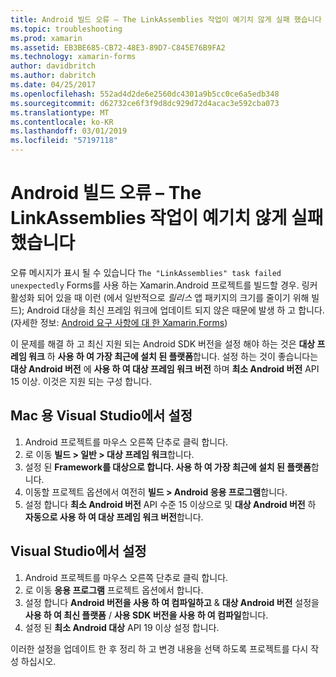 ```yaml
---
title: Android 빌드 오류 – The LinkAssemblies 작업이 예기치 않게 실패 했습니다
ms.topic: troubleshooting
ms.prod: xamarin
ms.assetid: EB3BE685-CB72-48E3-89D7-C845E76B9FA2
ms.technology: xamarin-forms
author: davidbritch
ms.author: dabritch
ms.date: 04/25/2017
ms.openlocfilehash: 552ad4d2de6e2560dc4301a9b5cc0ce6a5edb348
ms.sourcegitcommit: d62732ce6f3f9d8dc929d72d4acac3e592cba073
ms.translationtype: MT
ms.contentlocale: ko-KR
ms.lasthandoff: 03/01/2019
ms.locfileid: "57197118"
---
```

# <a name="android-build-error--the-linkassemblies-task-failed-unexpectedly"></a>Android 빌드 오류 – The LinkAssemblies 작업이 예기치 않게 실패 했습니다

오류 메시지가 표시 될 수 있습니다 `The "LinkAssemblies" task failed unexpectedly` Forms를 사용 하는 Xamarin.Android 프로젝트를 빌드할 경우. 링커 활성화 되어 있을 때 이런 (에서 일반적으로 *릴리스* 앱 패키지의 크기를 줄이기 위해 빌드); Android 대상을 최신 프레임 워크에 업데이트 되지 않은 때문에 발생 하 고 합니다. (자세한 정보: [Android 요구 사항에 대 한 Xamarin.Forms](~/get-started/requirements.md#android))

이 문제를 해결 하 고 최신 지원 되는 Android SDK 버전을 설정 해야 하는 것은 **대상 프레임 워크** 하 **사용 하 여 가장 최근에 설치 된 플랫폼**합니다. 설정 하는 것이 좋습니다는 **대상 Android 버전** 에 **사용 하 여 대상 프레임 워크 버전** 하며 **최소 Android 버전** API 15 이상. 이것은 지원 되는 구성 합니다.

## <a name="setting-in-visual-studio-for-mac"></a>Mac 용 Visual Studio에서 설정

1.  Android 프로젝트를 마우스 오른쪽 단추로 클릭 합니다.
2.  로 이동 **빌드 > 일반 > 대상 프레임 워크**합니다.
3.  설정 된 **Framework를 대상으로 합니다. 사용 하 여 가장 최근에 설치 된 플랫폼**합니다.
4.  이동할 프로젝트 옵션에서 여전히 **빌드 > Android 응용 프로그램**합니다.
5.  설정 합니다 **최소 Android 버전** API 수준 15 이상으로 및 **대상 Android 버전** 하 **자동으로 사용 하 여 대상 프레임 워크 버전**합니다.

## <a name="setting-in-visual-studio"></a>Visual Studio에서 설정

1.  Android 프로젝트를 마우스 오른쪽 단추로 클릭 합니다.
2.  로 이동 **응용 프로그램** 프로젝트 옵션에서 합니다.
3.  설정 합니다 **Android 버전을 사용 하 여 컴파일하고** & **대상 Android 버전** 설정을 **사용 하 여 최신 플랫폼** / **사용 SDK 버전을 사용 하 여 컴파일**합니다.
4.  설정 된 **최소 Android 대상** API 19 이상 설정 합니다.

이러한 설정을 업데이트 한 후 정리 하 고 변경 내용을 선택 하도록 프로젝트를 다시 작성 하십시오.
